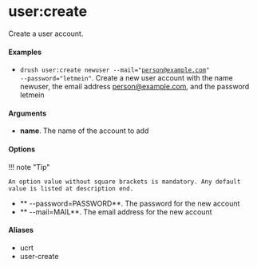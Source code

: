 # user:create

Create a user account.

#### Examples

- <code>drush user:create newuser --mail="person@example.com" --password="letmein"</code>. Create a new user account with the name newuser, the email address person@example.com, and the password letmein

#### Arguments

- **name**. The name of the account to add

#### Options

!!! note "Tip"

    An option value without square brackets is mandatory. Any default value is listed at description end.

- ** --password=PASSWORD**. The password for the new account
- ** --mail=MAIL**. The email address for the new account

#### Aliases

- ucrt
- user-create

